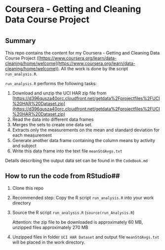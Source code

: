 # Coursera - Getting and Cleaning Data Course Project #
#  #

## Summary ##

This repo contains the content for my Coursera - Getting and Cleaning Data Course Project
([https://www.coursera.org/learn/data-cleaning/home/welcome](https://www.coursera.org/learn/data-cleaning/home/welcome)).
All the work is done by the script `run_analysis.R`.
 
`run_analysis.R` performs the following tasks:

1. Download and unzip the UCI HAR zip file from [https://d396qusza40orc.cloudfront.net/getdata%2Fprojectfiles%2FUCI%20HAR%20Dataset.zip](https://d396qusza40orc.cloudfront.net/getdata%2Fprojectfiles%2FUCI%20HAR%20Dataset.zip)
2. Read the data into different data frames
3. Merges the sets to create one data set.
4. Extracts only the measurements on the mean and standard deviation for each measurement
5. Generate another data frame containing the column means by activity and subject
6. Write this data frame into the text file `meanStdAvgs.txt`

Details describing the output data set can be found in the `CodeBook.md`

## How to run the code from RStudio##

1. Clone this repo
2. Recommended step: Copy the R script `run_analysis.R` into your work directory 
3. Source the R script `run_analysis.R` (`source(run_Analysis.R`)
 
    Attention: the zip file to be downloaded is approximately 60 MB, unzipped files approximately 270 MB

4. Unzipped files in folder `UCI HAR Dataset` and output file `meanStdAvgs.txt` will be placed in the work directory. 